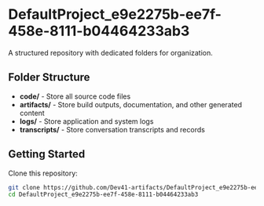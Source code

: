 # DefaultProject_e9e2275b-ee7f-458e-8111-b04464233ab3
A structured repository with dedicated folders for organization.

## Folder Structure

- **code/** - Store all source code files
- **artifacts/** - Store build outputs, documentation, and other generated content
- **logs/** - Store application and system logs
- **transcripts/** - Store conversation transcripts and records

## Getting Started

Clone this repository:
```bash
git clone https://github.com/Dev41-artifacts/DefaultProject_e9e2275b-ee7f-458e-8111-b04464233ab3
cd DefaultProject_e9e2275b-ee7f-458e-8111-b04464233ab3
```
